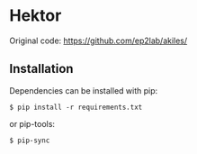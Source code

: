 # Hektor

Original code: https://github.com/ep2lab/akiles/

## Installation

Dependencies can be installed with pip:

```
$ pip install -r requirements.txt
```

or pip-tools:

```
$ pip-sync
```

